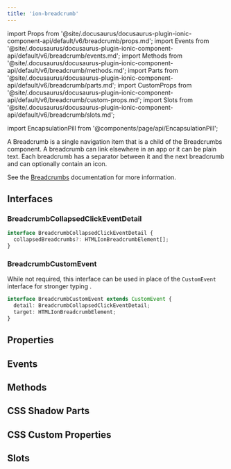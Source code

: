 ```yaml
---
title: 'ion-breadcrumb'
---
```


import Props from '@site/.docusaurus/docusaurus-plugin-ionic-component-api/default/v6/breadcrumb/props.md';
import Events from '@site/.docusaurus/docusaurus-plugin-ionic-component-api/default/v6/breadcrumb/events.md';
import Methods from '@site/.docusaurus/docusaurus-plugin-ionic-component-api/default/v6/breadcrumb/methods.md';
import Parts from '@site/.docusaurus/docusaurus-plugin-ionic-component-api/default/v6/breadcrumb/parts.md';
import CustomProps from '@site/.docusaurus/docusaurus-plugin-ionic-component-api/default/v6/breadcrumb/custom-props.md';
import Slots from '@site/.docusaurus/docusaurus-plugin-ionic-component-api/default/v6/breadcrumb/slots.md';

import EncapsulationPill from '@components/page/api/EncapsulationPill';

<EncapsulationPill type="shadow" />

A Breadcrumb is a single navigation item that is a child of the Breadcrumbs component. A breadcrumb can link elsewhere in an app or it can be plain text. Each breadcrumb has a separator between it and the next breadcrumb and can optionally contain an icon.

See the [Breadcrumbs](./breadcrumbs) documentation for more information.

## Interfaces

### BreadcrumbCollapsedClickEventDetail

```typescript
interface BreadcrumbCollapsedClickEventDetail {
  collapsedBreadcrumbs?: HTMLIonBreadcrumbElement[];
}
```

### BreadcrumbCustomEvent

While not required, this interface can be used in place of the `CustomEvent` interface for stronger typing .

```typescript
interface BreadcrumbCustomEvent extends CustomEvent {
  detail: BreadcrumbCollapsedClickEventDetail;
  target: HTMLIonBreadcrumbElement;
}
```

## Properties

<Props />

## Events

<Events />

## Methods

<Methods />

## CSS Shadow Parts

<Parts />

## CSS Custom Properties

<CustomProps />

## Slots

<Slots />
